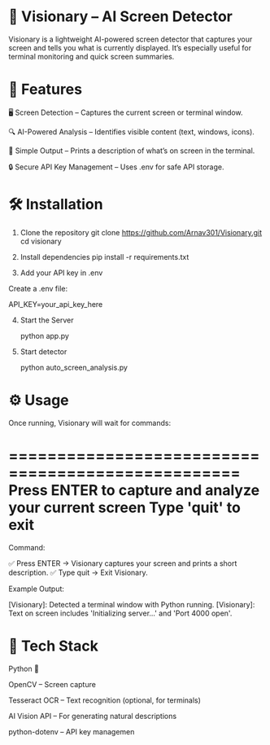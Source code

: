 # 🌟 Visionary – AI Screen Detector

Visionary is a lightweight AI-powered screen detector that captures your screen and tells you what is currently displayed.
It’s especially useful for terminal monitoring and quick screen summaries.

# 🚀 Features

🖥️ Screen Detection – Captures the current screen or terminal window.

🔍 AI-Powered Analysis – Identifies visible content (text, windows, icons).

📢 Simple Output – Prints a description of what’s on screen in the terminal.

🔒 Secure API Key Management – Uses .env for safe API storage.

# 🛠️ Installation

1. Clone the repository
git clone https://github.com/Arnav301/Visionary.git
cd visionary

2. Install dependencies
pip install -r requirements.txt

3. Add your API key in .env

Create a .env file:

API_KEY=your_api_key_here

4. Start the Server

   python app.py
   
6. Start detector

   python auto_screen_analysis.py

# ⚙️ Usage

Once running, Visionary will wait for commands:

==================================================
Press ENTER to capture and analyze your current screen
Type 'quit' to exit
==================================================
Command:


✅ Press ENTER → Visionary captures your screen and prints a short description.
✅ Type quit → Exit Visionary.

Example Output:

[Visionary]: Detected a terminal window with Python running. 
[Visionary]: Text on screen includes 'Initializing server...' and 'Port 4000 open'.

# 🧩 Tech Stack

Python 🐍

OpenCV – Screen capture

Tesseract OCR – Text recognition (optional, for terminals)

AI Vision API – For generating natural descriptions

python-dotenv – API key managemen
